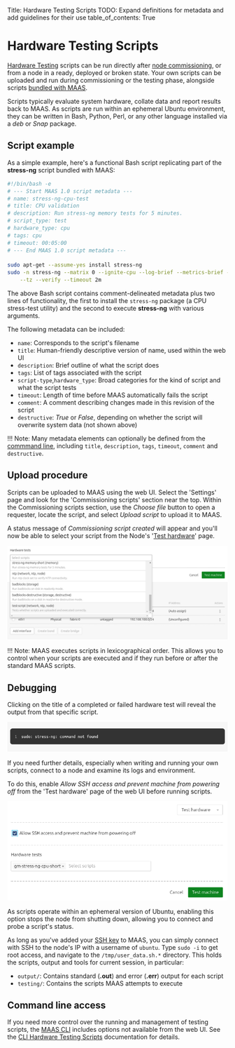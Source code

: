 Title: Hardware Testing Scripts
TODO: Expand definitions for metadata and add guidelines for their use
table_of_contents: True

# Hardware Testing Scripts

[Hardware Testing][hardware-testing] scripts can be run directly after [node
commissioning][commission-nodes], or from a node in a ready, deployed or broken
state. Your own scripts can be uploaded and run during commissioning or the
testing phase, alongside scripts [bundled with MAAS][bundled-scripts].

Scripts typically evaluate system hardware, collate data and report results
back to MAAS. As scripts are run within an ephemeral Ubuntu environment, they
can be written in Bash, Python, Perl, or any other language installed via a
*deb* or *Snap* package.

## Script example 

As a simple example, here's a functional Bash script replicating part of the
**stress-ng** script bundled with MAAS:

```bash
#!/bin/bash -e
# --- Start MAAS 1.0 script metadata ---
# name: stress-ng-cpu-test
# title: CPU validation
# description: Run stress-ng memory tests for 5 minutes.
# script_type: test
# hardware_type: cpu
# tags: cpu
# timeout: 00:05:00
# --- End MAAS 1.0 script metadata ---

sudo apt-get --assume-yes install stress-ng
sudo -n stress-ng --matrix 0 --ignite-cpu --log-brief --metrics-brief --times \
    --tz --verify --timeout 2m
```

The above Bash script contains comment-delineated metadata plus two lines of
functionality, the first to install the `stress-ng` package (a CPU stress-test
utility) and the second to execute **stress-ng** with various arguments.

The following metadata can be included:

- `name`: Corresponds to the script's filename
- `title`: Human-friendly descriptive version of name, used within the web UI
- `description`: Brief outline of what the script does
- `tags`:  List of tags associated with the script
- `script-type`,`hardware_type`: Broad categories for the kind of script and
  what the script tests
- `timeout`: Length of time before MAAS automatically
fails the script
- `comment`:  A comment describing changes made in this revision
of the script 
- `destructive`: *True* or *False*, depending on whether the script
will overwrite system data (not shown above)

!!! Note: 
    Many metadata elements can optionally be defined from the 
    [commmand line][maas-scripts-cli], including `title`, `description`, `tags`,
    `timeout`, `comment` and `destructive`.

## Upload procedure

Scripts can be uploaded to MAAS using the web UI. Select the 'Settings' page and
look for the 'Commissioning scripts' section near the top. Within the
Commissioning scripts section, use the *Choose file* button to open a
requester, locate the script, and select *Upload script* to upload it to MAAS. 

A status message of *Commissioning script created* will appear and you'll now
be able to select your script from the Node's '[Test hardware][hardware-testing]' page. 

![select custom script][nodes-hw-scripts__2.2_select]

!!! Note: 
    MAAS executes scripts in lexicographical order. This allows you to control
    when your scripts are executed and if they run before or after the standard
    MAAS scripts.

## Debugging

Clicking on the title of a completed or failed hardware test will reveal the
output from that specific script.

![failed script output][nodes-hw-scripts__2.2_fail]

If you need further details, especially when writing and running your own
scripts, connect to a node and examine its logs and environment.

To do this, enable *Allow SSH access and prevent machine from powering off*
from the 'Test hardware' page of the web UI before running scripts.

![enable SSH within Test Hardware][nodes-hw-scripts__2.2_ssh]

As scripts operate within an ephemeral version of Ubuntu, enabling this option
stops the node from shutting down, allowing you to connect and probe a script's
status. 

As long as you've added your [SSH key][ssh-keys] to MAAS, you can simply
connect with SSH to the node's IP with a username of `ubuntu`. Type `sudo -i`
to get root access, and navigate to the `/tmp/user_data.sh.*` directory. This
holds the scripts, output and tools for current session, in particular:

- `output/`: Contains standard (**.out**) and error (**.err**) output for each script
- `testing/`: Contains the scripts MAAS attempts to execute

## Command line access

If you need more control over the running and management of testing scripts,
the [MAAS CLI][maas-cli] includes options not available from the web UI. See
the [CLI Hardware Testing Scripts][maas-scripts-cli] documentation for details.

<!-- LINKS -->
[commission-nodes]: nodes-commission.md
[hardware-testing]: nodes-hw-testing.md
[bundled-scripts]: nodes-hw-testing.md#included-scripts
[maas-cli]: manage-cli.md
[ssh-keys]: manage-account.md#ssh-keys
[maas-scripts-cli]: nodes-hw-scripts-cli.md

<!-- IMAGES -->
[nodes-hw-scripts__2.2_select]: ../media/nodes-hw-scripts__2.2_select.png
[nodes-hw-scripts__2.2_fail]: ../media/nodes-hw-scripts__2.2_fail.png
[nodes-hw-scripts__2.2_ssh]: ../media/nodes-hw-scripts__2.2_ssh.png

